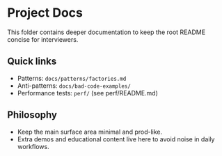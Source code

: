 # Project Docs

This folder contains deeper documentation to keep the root README concise for interviewers.

## Quick links

- Patterns: `docs/patterns/factories.md`
- Anti-patterns: `docs/bad-code-examples/`
- Performance tests: `perf/` (see perf/README.md)

## Philosophy

- Keep the main surface area minimal and prod-like.
- Extra demos and educational content live here to avoid noise in daily workflows.
